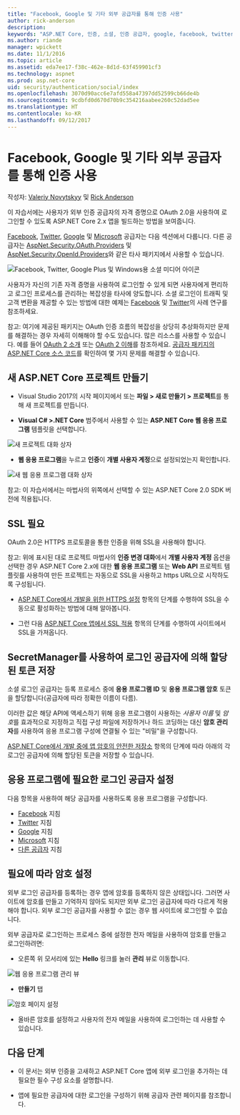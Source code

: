 ```yaml
---
title: "Facebook, Google 및 기타 외부 공급자를 통해 인증 사용"
author: rick-anderson
description: 
keywords: "ASP.NET Core, 인증, 소셜, 인증 공급자, google, facebook, twitter, microsoft 계정"
ms.author: riande
manager: wpickett
ms.date: 11/1/2016
ms.topic: article
ms.assetid: eda7ee17-f38c-462e-8d1d-63f459901cf3
ms.technology: aspnet
ms.prod: asp.net-core
uid: security/authentication/social/index
ms.openlocfilehash: 3070d90acc6e7afd558a47397dd52599cb66de4b
ms.sourcegitcommit: 9cdbfd0d670d70b9c354216aabee260c52dad5ee
ms.translationtype: HT
ms.contentlocale: ko-KR
ms.lasthandoff: 09/12/2017
---
```

# <a name="enabling-authentication-using-facebook-google-and-other-external-providers"></a>Facebook, Google 및 기타 외부 공급자를 통해 인증 사용

<a name=security-authentication-social-logins></a>

작성자: [Valeriy Novytskyy](https://github.com/01binary) 및 [Rick Anderson](https://twitter.com/RickAndMSFT)

이 자습서에는 사용자가 외부 인증 공급자의 자격 증명으로 OAuth 2.0을 사용하여 로그인할 수 있도록 ASP.NET Core 2.x 앱을 빌드하는 방법을 보여줍니다.

[Facebook](facebook-logins.md), [Twitter](twitter-logins.md), [Google](google-logins.md) 및 [Microsoft](microsoft-logins.md) 공급자는 다음 섹션에서 다룹니다. 다른 공급자는 [AspNet.Security.OAuth.Providers](https://github.com/aspnet-contrib/AspNet.Security.OAuth.Providers) 및 [AspNet.Security.OpenId.Providers](https://github.com/aspnet-contrib/AspNet.Security.OpenId.Providers)와 같은 타사 패키지에서 사용할 수 있습니다.

![Facebook, Twitter, Google Plus 및 Windows용 소셜 미디어 아이콘](index/_static/social.png)

사용자가 자신의 기존 자격 증명을 사용하여 로그인할 수 있게 되면 사용자에게 편리하고 로그인 프로세스를 관리하는 복잡성을 타사에 양도합니다. 소셜 로그인이 트래픽 및 고객 변환을 제공할 수 있는 방법에 대한 예제는 [Facebook](https://www.facebook.com/unsupportedbrowser) 및 [Twitter](https://dev.twitter.com/resources/case-studies)의 사례 연구를 참조하세요.

참고: 여기에 제공된 패키지는 OAuth 인증 흐름의 복잡성을 상당히 추상화하지만 문제를 해결하는 경우 자세히 이해해야 할 수도 있습니다. 많은 리소스를 사용할 수 있습니다. 예를 들어 [OAuth 2 소개](https://www.digitalocean.com/community/tutorials/an-introduction-to-oauth-2) 또는 [OAuth 2 이해](http://www.bubblecode.net/2016/01/22/understanding-oauth2/)를 참조하세요. [공급자 패키지의 ASP.NET Core 소스 코드](https://github.com/aspnet/Security/tree/dev/src)를 확인하여 몇 가지 문제를 해결할 수 있습니다.

## <a name="create-a-new-aspnet-core-project"></a>새 ASP.NET Core 프로젝트 만들기

* Visual Studio 2017의 시작 페이지에서 또는 **파일 > 새로 만들기 > 프로젝트**를 통해 새 프로젝트를 만듭니다.

* **Visual C# >.NET Core** 범주에서 사용할 수 있는 **ASP.NET Core 웹 응용 프로그램** 템플릿을 선택합니다.

![새 프로젝트 대화 상자](index/_static/new-project.png)

* **웹 응용 프로그램**을 누르고 **인증**이 **개별 사용자 계정**으로 설정되었는지 확인합니다.

![새 웹 응용 프로그램 대화 상자](index/_static/select-project.png)

참고: 이 자습서에서는 마법사의 위쪽에서 선택할 수 있는 ASP.NET Core 2.0 SDK 버전에 적용됩니다.

## <a name="require-ssl"></a>SSL 필요

OAuth 2.0은 HTTPS 프로토콜을 통한 인증을 위해 SSL을 사용해야 합니다.

참고: 위에 표시된 대로 프로젝트 마법사의 **인증 변경 대화**에서 **개별 사용자 계정** 옵션을 선택한 경우 ASP.NET Core 2.x에 대한 **웹 응용 프로그램** 또는 **Web API** 프로젝트 템플릿를 사용하여 만든 프로젝트는 자동으로 SSL을 사용하고 https URL으로 시작하도록 구성됩니다.

* [ASP.NET Core에서 개발을 위한 HTTPS 설정](xref:security/https) 항목의 단계를 수행하여 SSL을 수동으로 활성화하는 방법에 대해 알아봅니다.

* 그런 다음 [ASP.NET Core 앱에서 SSL 적용](xref:security/enforcing-ssl) 항목의 단계를 수행하여 사이트에서 SSL을 가져옵니다.

## <a name="use-secretmanager-to-store-tokens-assigned-by-login-providers"></a>SecretManager를 사용하여 로그인 공급자에 의해 할당된 토큰 저장

소셜 로그인 공급자는 등록 프로세스 중에 **응용 프로그램 ID** 및 **응용 프로그램 암호** 토큰을 할당합니다(공급자에 따라 정확한 이름이 다름).

이러한 값은 해당 API에 액세스하기 위해 응용 프로그램이 사용하는 *사용자 이름* 및 *암호*를 효과적으로 지정하고 직접 구성 파일에 저장하거나 하드 코딩하는 대신 **암호 관리자**를 사용하여 응용 프로그램 구성에 연결될 수 있는 "비밀"을 구성합니다.

[ASP.NET Core에서 개발 중에 앱 암호의 안전한 저장소](xref:security/app-secrets) 항목의 단계에 따라 아래의 각 로그인 공급자에 의해 할당된 토큰을 저장할 수 있습니다.

## <a name="setup-login-providers-required-by-your-application"></a>응용 프로그램에 필요한 로그인 공급자 설정

다음 항목을 사용하여 해당 공급자를 사용하도록 응용 프로그램을 구성합니다.

* [Facebook](facebook-logins.md) 지침
* [Twitter](twitter-logins.md) 지침
* [Google](google-logins.md) 지침
* [Microsoft](microsoft-logins.md) 지침
* [다른 공급자](other-logins.md) 지침

## <a name="optionally-set-password"></a>필요에 따라 암호 설정

외부 로그인 공급자를 등록하는 경우 앱에 암호를 등록하지 않은 상태입니다. 그러면 사이트에 암호를 만들고 기억하지 않아도 되지만 외부 로그인 공급자에 따라 다르게 적용해야 합니다. 외부 로그인 공급자를 사용할 수 없는 경우 웹 사이트에 로그인할 수 없습니다.

외부 공급자로 로그인하는 프로세스 중에 설정한 전자 메일을 사용하여 암호를 만들고 로그인하려면:

* 오른쪽 위 모서리에 있는 **Hello<email alias>** 링크를 눌러 **관리** 뷰로 이동합니다.

![웹 응용 프로그램 관리 뷰](index/_static/pass1a.png)

* **만들기** 탭

![암호 페이지 설정](index/_static/pass2a.png)

* 올바른 암호를 설정하고 사용자의 전자 메일을 사용하여 로그인하는 데 사용할 수 있습니다.

## <a name="next-steps"></a>다음 단계

* 이 문서는 외부 인증을 고새하고 ASP.NET Core 앱에 외부 로그인을 추가하는 데 필요한 필수 구성 요소를 설명합니다.

* 앱에 필요한 공급자에 대한 로그인을 구성하기 위해 공급자 관련 페이지를 참조합니다.
